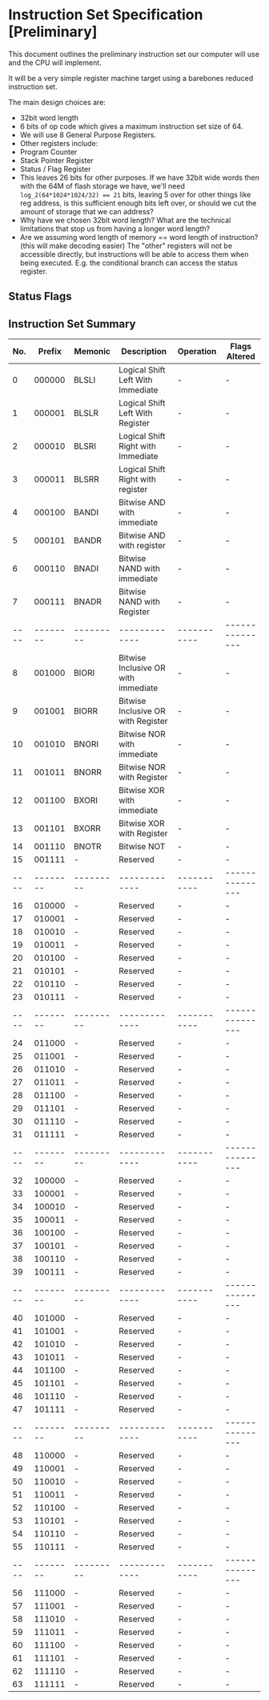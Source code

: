 
Instruction Set Specification [Preliminary]
===============================================================================

This document outlines the preliminary instruction set our computer will use
and the CPU will implement.

It will be a very simple register machine target using a barebones reduced
instruction set.

The main design choices are:
- 32bit word length
- 6 bits of op code which gives a maximum instruction set size of 64. 
- We will use 8 General Purpose Registers.
- Other registers include:
 - Program Counter
 - Stack Pointer Register
 - Status / Flag Register
- This leaves 26 bits for other purposes. If we have 32bit wide words then with the 64M of flash storage we have, we'll need `log_2(64*1024*1024/32) == 21` bits, leaving 5 over for other things like reg address, is this sufficient enough bits left over, or should we cut the amount of storage that we can address? 
- Why have we chosen 32bit word length? What are the technical limitations that stop us from having a longer word length?
- Are we assuming word length of memory == word length of instruction? (this will make decoding easier)
The "other" registers will not be accessible directly, but instructions will be able to
access them when being executed. E.g. the conditional branch can access the status 
register.

Status Flags
-------------------------------------------------------------------------------

Instruction Set Summary
-------------------------------------------------------------------------------

No. | Prefix | Memonic | Description | Operation | Flags Altered |
----|--------|---------|-------------|-----------|---------------|
0   | 000000 | BLSLI   | Logical Shift Left With Immediate | - | - |
1   | 000001 | BLSLR   | Logical Shift Left With Register | - | - |
2   | 000010 | BLSRI   | Logical Shift Right with Immediate | - | - |
3   | 000011 | BLSRR   | Logical Shift Right with register | - | - |
4   | 000100 | BANDI   | Bitwise AND with immediate | - | - |
5   | 000101 | BANDR   | Bitwise AND with register | - | - |
6   | 000110 | BNADI   | Bitwise NAND with immediate | - | - |
7   | 000111 | BNADR   | Bitwise NAND with Register | - | - |
----|--------|---------|-------------|-----------|---------------|
8   | 001000 | BIORI   | Bitwise Inclusive OR with immediate | - | - |
9   | 001001 | BIORR   | Bitwise Inclusive OR with Register | - | - |
10  | 001010 | BNORI   | Bitwise NOR with immediate | - | - |
11  | 001011 | BNORR   | Bitwise NOR with Register | - | - |
12  | 001100 | BXORI   | Bitwise XOR with immediate | - | - |
13  | 001101 | BXORR   | Bitwise XOR with Register | - | - |
14  | 001110 | BNOTR   | Bitwise NOT | - | - |
15  | 001111 |   -     | Reserved | - | - |
----|--------|---------|-------------|-----------|---------------|
16  | 010000 |   -     | Reserved | - | - |
17  | 010001 |   -     | Reserved | - | - |
18  | 010010 |   -     | Reserved | - | - |
19  | 010011 |   -     | Reserved | - | - |
20  | 010100 |   -     | Reserved | - | - |
21  | 010101 |   -     | Reserved | - | - |
22  | 010110 |   -     | Reserved | - | - |
23  | 010111 |   -     | Reserved | - | - |
----|--------|---------|-------------|-----------|---------------|
24  | 011000 |   -     | Reserved | - | - |
25  | 011001 |   -     | Reserved | - | - |
26  | 011010 |   -     | Reserved | - | - |
27  | 011011 |   -     | Reserved | - | - |
28  | 011100 |   -     | Reserved | - | - |
29  | 011101 |   -     | Reserved | - | - |
30  | 011110 |   -     | Reserved | - | - |
31  | 011111 |   -     | Reserved | - | - |
----|--------|---------|-------------|-----------|---------------|
32  | 100000 |   -     | Reserved | - | - |
33  | 100001 |   -     | Reserved | - | - |
34  | 100010 |   -     | Reserved | - | - |
35  | 100011 |   -     | Reserved | - | - |
36  | 100100 |   -     | Reserved | - | - |
37  | 100101 |   -     | Reserved | - | - |
38  | 100110 |   -     | Reserved | - | - |
39  | 100111 |   -     | Reserved | - | - |
----|--------|---------|-------------|-----------|---------------|
40  | 101000 |   -     | Reserved | - | - |
41  | 101001 |   -     | Reserved | - | - |
42  | 101010 |   -     | Reserved | - | - |
43  | 101011 |   -     | Reserved | - | - |
44  | 101100 |   -     | Reserved | - | - |
45  | 101101 |   -     | Reserved | - | - |
46  | 101110 |   -     | Reserved | - | - |
47  | 101111 |   -     | Reserved | - | - |
----|--------|---------|-------------|-----------|---------------|
48  | 110000 |   -     | Reserved | - | - |
49  | 110001 |   -     | Reserved | - | - |
50  | 110010 |   -     | Reserved | - | - |
51  | 110011 |   -     | Reserved | - | - |
52  | 110100 |   -     | Reserved | - | - |
53  | 110101 |   -     | Reserved | - | - |
54  | 110110 |   -     | Reserved | - | - |
55  | 110111 |   -     | Reserved | - | - |
----|--------|---------|-------------|-----------|---------------|
56  | 111000 |   -     | Reserved | - | - |
57  | 111001 |   -     | Reserved | - | - |
58  | 111010 |   -     | Reserved | - | - |
59  | 111011 |   -     | Reserved | - | - |
60  | 111100 |   -     | Reserved | - | - |
61  | 111101 |   -     | Reserved | - | - |
62  | 111110 |   -     | Reserved | - | - |
63  | 111111 |   -     | Reserved | - | - |
